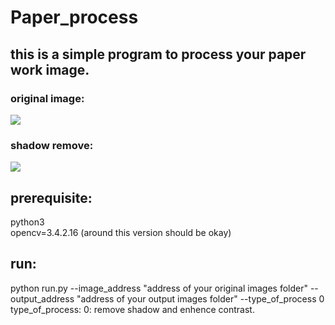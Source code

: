 # Paper_process
## this is a simple program to process your paper work image.
### original image:
![](https://raw.githubusercontent.com/Max1993914/Paper_process/master/images/1.jpg)
### shadow remove:
![](https://raw.githubusercontent.com/Max1993914/Paper_process/master/images/1_rs.jpg)
## prerequisite:
python3 <br>
opencv=3.4.2.16 (around this version should be okay)
## run:
python run.py --image_address "address of your original images folder" --output_address "address of your output images folder" 
              --type_of_process 0 <br>
type_of_process: 0: remove shadow and enhence contrast.
